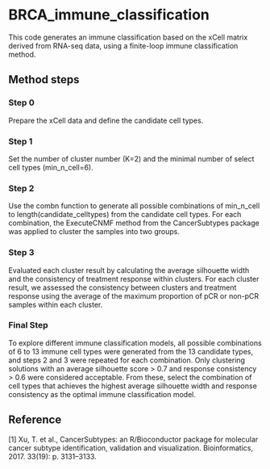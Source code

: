 # BRCA_immune_classification
This code generates an immune classification based on the xCell matrix derived from RNA-seq data, using a finite-loop immune classification method.
## Method steps
### Step 0
Prepare the xCell data and define the candidate cell types.
### Step 1
Set the number of cluster number (K=2) and the minimal number of select cell types (min_n_cell=6). 
### Step 2
Use the combn function to generate all possible combinations of min_n_cell to length(candidate_celltypes) from the candidate cell types. 
For each combination, the ExecuteCNMF method from the CancerSubtypes package was applied to cluster the samples into two groups.
### Step 3
Evaluated each cluster result by calculating the average silhouette width and the consistency of treatment response within clusters. 
For each cluster result, we assessed the consistency between clusters and treatment response using the average of the maximum proportion of pCR or non-pCR samples within each cluster.
### Final Step
To explore different immune classification models, all possible combinations of 6 to 13 immune cell types were generated from the 13 candidate types, and steps 2 and 3 were repeated for each combination. Only clustering solutions with an average silhouette score > 0.7 and response consistency > 0.6 were considered acceptable. From these, select the combination of cell types that achieves the highest average silhouette width and response consistency as the optimal immune classification model.
## Reference
[1] Xu, T. et al., CancerSubtypes: an R/Bioconductor package for molecular cancer subtype identification, validation and visualization. Bioinformatics, 2017. 33(19): p. 3131–3133.
